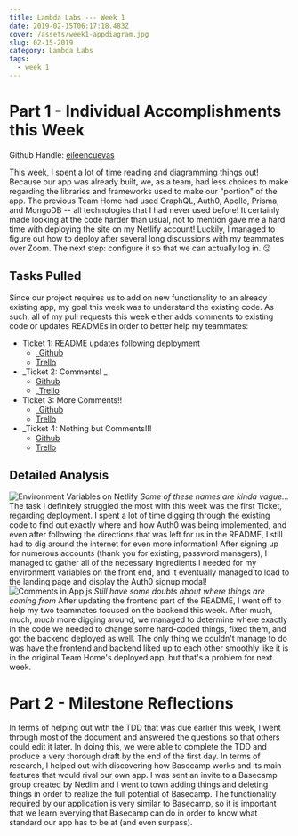 ```yaml
---
title: Lambda Labs --- Week 1
date: 2019-02-15T06:17:18.483Z
cover: /assets/week1-appdiagram.jpg
slug: 02-15-2019
category: Lambda Labs
tags:
  - week 1
---
```

# Part 1 - Individual Accomplishments this Week

Github Handle: [eileencuevas](https://github.com/eileencuevas)

This week, I spent a lot of time reading and diagramming things out! Because our app was already built, we, as a team, had less choices to make regarding the libraries and frameworks used to make our "portion" of the app. The previous Team Home had used GraphQL, Auth0, Apollo, Prisma, and MongoDB -- all technologies that I had never used before! It certainly made looking at the code harder than usual, not to mention gave me a hard time with deploying the site on my Netlify account! Luckily, I managed to figure out how to deploy after several long discussions with my teammates over Zoom. The next step: configure it so that we can actually log in. 😕

## Tasks Pulled

Since our project requires us to add on new functionality to an already existing app, my goal this week was to understand the existing code. As such, all of my pull requests this week either adds comments to existing code or updates READMEs in order to better help my teammates:

* Ticket 1: README updates following deployment
  * _[Github](https://github.com/Lambda-School-Labs/labs-team-home/pull/249)
  * [Trello](https://trello.com/c/B4tcDzao/26-deploy-frontend-with-netlify)
* _Ticket 2: Comments!  _ 
  * [Github](https://github.com/Lambda-School-Labs/labs-team-home/pull/262)
  * _[Trello](https://trello.com/c/7elFi5mj/18-learn-graphql-apollo-prisma-eileen)
* Ticket 3: More Comments!!
  * _[Github](https://github.com/Lambda-School-Labs/labs-team-home/pull/266)
  * [Trello](https://trello.com/c/7elFi5mj/18-learn-graphql-apollo-prisma-eileen)
* _Ticket 4: Nothing but Comments!!!
  * [Github](https://github.com/Lambda-School-Labs/labs-team-home/pull/267)  
  * [Trello](https://trello.com/c/7elFi5mj/18-learn-graphql-apollo-prisma-eileen)

## Detailed Analysis

![Environment Variables on Netlify](/assets/week1-env.jpg)
_Some of these names are kinda vague..._
The task I definitely struggled the most with this week was the first Ticket, regarding deployment. I spent a lot of time digging through the existing code to find out exactly where and how Auth0 was being implemented, and even after following the directions that was left for us in the README, I still had to dig around the internet for even more information! After signing up for numerous accounts (thank you for existing, password managers), I managed to gather all of the necessary ingredients I needed for my environment variables on the front end, and it eventually managed to load to the landing page and display the Auth0 signup modal!
![Comments in App.js](/assets/week1-appjs.jpg)
_Still have some doubts about where things are coming from_
After updating the frontend part of the README, I went off to help my two teammates focused on the backend this week. After much, much, _much_ more digging around, we managed to determine where exactly in the code we needed to change some hard-coded things, fixed them, and got the backend deployed as well. The only thing we couldn't manage to do was have the frontend and backend liked up to each other smoothly like it is in the original Team Home's deployed app, but that's a problem for next week.

# Part 2 - Milestone Reflections



In terms of helping out with the TDD that was due earlier this week, I went through most of the document and answered the questions so that others could edit it later. In doing this, we were able to complete the TDD and produce a very thorough draft by the end of the first day. In terms of research, I helped out with discovering how Basecamp works and its main features that would rival our own app. I was sent an invite to a Basecamp group created by Nedim and I went to town adding things and deleting things in order to realize the full potential of Basecamp. The functionality required by our application is very similar to Basecamp, so it is important that we learn everying that Basecamp can do in order to know what standard our app has to be at (and even surpass).
